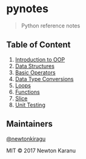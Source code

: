 # pynotes

> Python reference notes

## Table of Content
1. [Introduction to OOP](OOP.md)
2. [Data Structures](Data%20Structues.md)
3. [Basic Operators](Basic%20operators.md)
4. [Data Type Conversions](Data%20type%20conversion.md)
5. [Loops](loops.md)
6. [Functions](functions.md)
7. [Slice](slice.md)
8. [Unit Testing](Unit%20testing.md)

## Maintainers

[@newtonkiragu](https://github.com/newtonkiragu/)


MIT © 2017 Newton Karanu
